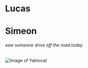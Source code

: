 # Lucas
# Simeon
###### saw someone drive off the road today

![Image of Yaktocat](https://octodex.github.com/images/yaktocat.png)
